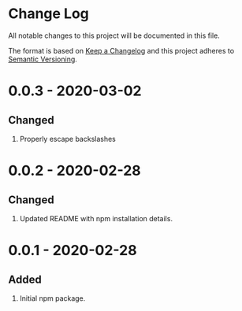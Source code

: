 # Change Log
All notable changes to this project will be documented in this file.
 
The format is based on [Keep a Changelog](http://keepachangelog.com/) and this project adheres to [Semantic Versioning](http://semver.org/).

# 0.0.3 - 2020-03-02

## Changed
1. Properly escape backslashes

# 0.0.2 - 2020-02-28

## Changed
1. Updated README with npm installation details.

# 0.0.1 - 2020-02-28

## Added
1. Initial npm package.
